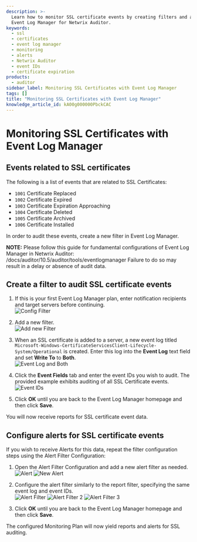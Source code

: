 ```yaml
---
description: >-
  Learn how to monitor SSL certificate events by creating filters and alerts in
  Event Log Manager for Netwrix Auditor.
keywords:
  - ssl
  - certificates
  - event log manager
  - monitoring
  - alerts
  - Netwrix Auditor
  - event IDs
  - certificate expiration
products:
  - auditor
sidebar_label: Monitoring SSL Certificates with Event Log Manager
tags: []
title: "Monitoring SSL Certificates with Event Log Manager"
knowledge_article_id: kA00g000000PbckCAC
---
```


# Monitoring SSL Certificates with Event Log Manager

## Events related to SSL certificates

The following is a list of events that are related to SSL Certificates:

- `1001` Certificate Replaced
- `1002` Certificate Expired
- `1003` Certificate Expiration Approaching
- `1004` Certificate Deleted
- `1005` Certificate Archived
- `1006` Certificate Installed

In order to audit these events, create a new filter in Event Log Manager.

**NOTE:** Please follow this guide for fundamental configurations of Event Log Manager in Netwrix Auditor: /docs/auditor/10.5/auditor/tools/eventlogmanager Failure to do so may result in a delay or absence of audit data.

## Create a filter to audit SSL certificate events

1. If this is your first Event Log Manager plan, enter notification recipients and target servers before continuing.  
   ![Config Filter](https://kb.netwrix.com/wp-content/uploads/2019/11/1-Config-Filter.png)

2. Add a new filter.  
   ![Add new Filter](https://kb.netwrix.com/wp-content/uploads/2019/11/2-Add-new-Filter.png)

3. When an SSL certificate is added to a server, a new event log titled `Microsoft-Windows-CertificateServicesClient-Lifecycle-System/Operational` is created. Enter this log into the **Event Log** text field and set **Write To** to **Both**.  
   ![Event Log and Both](https://kb.netwrix.com/wp-content/uploads/2019/11/3-Event-Log-and-Both.png)

4. Click the **Event Fields** tab and enter the event IDs you wish to audit. The provided example exhibits auditing of all SSL Certificate events.  
   ![Event IDs](https://kb.netwrix.com/wp-content/uploads/2019/11/4-Event-IDs.png)

5. Click **OK** until you are back to the Event Log Manager homepage and then click **Save**.

You will now receive reports for SSL certificate event data.

## Configure alerts for SSL certificate events

If you wish to receive Alerts for this data, repeat the filter configuration steps using the Alert Filter Configuration:

1. Open the Alert Filter Configuration and add a new alert filter as needed.  
   ![Alert](https://kb.netwrix.com/wp-content/uploads/2019/11/5-Alert.png) ![New Alert](https://kb.netwrix.com/wp-content/uploads/2019/11/6-New-Alert.png)

2. Configure the alert filter similarly to the report filter, specifying the same event log and event IDs.  
   ![Alert Filter](https://kb.netwrix.com/wp-content/uploads/2019/11/7-Alert-Filter.png) ![Alert Filter 2](https://kb.netwrix.com/wp-content/uploads/2019/11/8-Alert-Filter-2.png) ![Alert Filter 3](https://kb.netwrix.com/wp-content/uploads/2019/11/8-Alert-Filter-3.png)

3. Click **OK** until you are back to the Event Log Manager homepage and then click **Save**.

The configured Monitoring Plan will now yield reports and alerts for SSL auditing.
